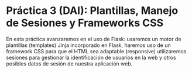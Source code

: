# Práctica 3 (DAI): Plantillas, Manejo de Sesiones y Frameworks CSS

En esta práctica avanzaremos en el uso de Flask: usaremos un motor de plantillas (templates) Jinja incorporado en Flask, haremos uso de un framework CSS para que el HTML sea adaptable (responsive) utilizaremos sesiones para gestionar la identificación de usuarios en la web y otros posibles datos de sesión de nuestra aplicación web.

